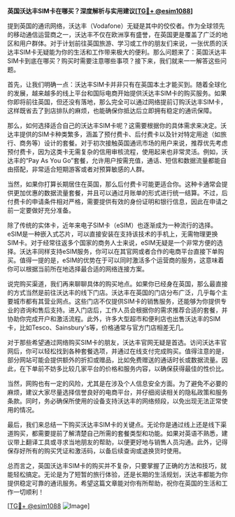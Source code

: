 **英国沃达丰SIM卡在哪买？深度解析与实用建议[[TG💪+ @esim1088](https://t.me/s/esim1088)]**

提到英国的通讯网络，沃达丰（Vodafone）无疑是其中的佼佼者。作为全球领先的移动通信运营商之一，沃达丰不仅在欧洲享有盛誉，在英国更是覆盖了广泛的地区和用户群体。对于计划前往英国旅游、学习或工作的朋友们来说，一张优质的沃达丰SIM卡无疑能为你的生活和工作带来极大的便利。那么问题来了：英国沃达丰SIM卡到底在哪买？购买时需要注意哪些事项？接下来，我们就来一一解答这些问题。

首先，让我们明确一点：沃达丰SIM卡并非只有在英国本土才能买到。随着全球化的发展，越来越多的线上平台和国际电商开始提供沃达丰SIM卡的购买服务。如果你即将前往英国，但还没有落地，那么完全可以通过网络提前订购沃达丰SIM卡，这样既省去了到店排队的麻烦，也能确保你抵达后立即拥有稳定的通讯保障。

那么，如何选择适合自己的沃达丰SIM卡呢？这需要根据你的具体需求来决定。沃达丰提供的SIM卡种类繁多，涵盖了预付费卡、后付费卡以及针对特定用途（如旅行、商务等）设计的套餐。对于初次接触英国通讯市场的用户来说，推荐优先考虑预付费卡，因为这类卡无需复杂的信用审核流程，使用起来也非常灵活。例如，沃达丰的“Pay As You Go”套餐，允许用户按需充值，通话、短信和数据流量都能自由搭配，非常适合短期游客或者对预算敏感的人群。

当然，如果你打算长期居住在英国，那么后付费卡可能更适合你。这种卡通常会提供更加优惠的数据流量套餐，并且可以通过月账单的形式进行统一结算。不过，后付费卡的申请条件相对严格，需要提供有效的身份证明和银行信息，因此在申请之前一定要做好充分准备。

除了传统的实体卡，近年来电子SIM卡（eSIM）也逐渐成为一种流行的选择。eSIM是一种嵌入式芯片，可以直接安装在支持该技术的手机上，无需物理更换SIM卡。对于经常往返多个国家的商务人士来说，eSIM无疑是一个非常方便的选择。沃达丰同样支持eSIM服务，你可以在其官网或者合作的电商平台直接下单购买。值得一提的是，eSIM的优势在于可以同时激活多个运营商的服务，这意味着你可以根据当前所在地选择最合适的网络连接方案。

说完购买渠道，我们再来聊聊具体的购买地点。如果你已经身在英国，那么最直接的方式当然是前往沃达丰的线下门店。沃达丰在英国的门店分布广泛，几乎每个主要城市都有其营业网点。这些门店不仅提供SIM卡的销售服务，还能够为你提供专业的咨询和售后支持。进入门店后，工作人员会根据你的需求推荐合适的套餐，并协助你完成开户和激活流程。此外，许多大型超市和便利店也出售沃达丰的SIM卡，比如Tesco、Sainsbury's等，价格通常与官方门店相差无几。

对于那些希望通过网络购买SIM卡的朋友，沃达丰官网无疑是首选。访问沃达丰官网后，你可以轻松找到各种套餐选项，并通过在线支付完成购买。值得注意的是，部分网站可能会提供额外的折扣或赠品，比如免费赠送的通话时长或数据流量。因此，在下单前不妨多比较几家平台的价格和服务内容，以确保获得最佳的性价比。

当然，网购也有一定的风险，尤其是在涉及个人信息安全方面。为了避免不必要的麻烦，建议大家尽量选择信誉良好的电商平台，并仔细阅读相关的隐私政策和服务条款。同时，务必确保所使用的设备支持沃达丰的网络频段，以免出现无法正常使用的情况。

最后，我们来总结一下购买沃达丰SIM卡的关键点。无论你是通过线上还是线下渠道购买，都需要提前了解清楚自己所需的套餐类型和功能。如果对英语不熟悉，建议带上翻译工具或寻求当地朋友的帮助，以便更好地与销售人员沟通。此外，记得保存好所有的购买凭证和激活码，以备后续查询或退换货时使用。

总而言之，英国沃达丰SIM卡的购买并不复杂，只要掌握了正确的方法和技巧，就能轻松搞定。无论是为了短暂的旅行体验，还是长期的生活规划，沃达丰都能为你提供稳定可靠的通讯服务。希望这篇文章能对你有所帮助，祝你在英国的生活和工作一切顺利！

[[TG💪+ @esim1088](https://t.me/s/esim1088) ![Image](https://i.postimg.cc/4NQfJmqS/Snipaste-2025-05-13-00-14-12.png)]